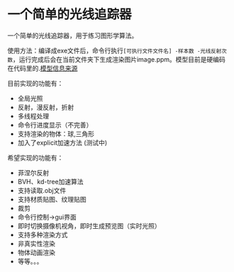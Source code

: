 # 一个简单的光线追踪器

一个简单的光线追踪器，用于练习图形学算法。

使用方法：编译成exe文件后，命令行执行```[可执行文件文件名] -样本数 -光线反射次数```，运行完成后会在当前文件夹下生成渲染图片image.ppm。模型目前是硬编码在代码里的.[模型信息来源](http://www.kevinbeason.com/smallpt/)

目前实现的功能有：

* 全局光照
* 反射，漫反射，折射
* 多线程处理
* 命令行进度显示（不完善）
* 支持渲染的物体：球,三角形
* 加入了explicit加速方法 (测试中)

希望实现的功能有：

* 菲涅尔反射
* BVH、kd-tree加速算法
* 支持读取.obj文件
* 支持材质贴图、纹理贴图
* 裁剪
* 命令行控制->gui界面
* 即时切换摄像机视角，即时生成预览图（实时光照）
* 支持多种渲染方式
* 非真实性渲染
* 物体动画渲染
* 等等。。。